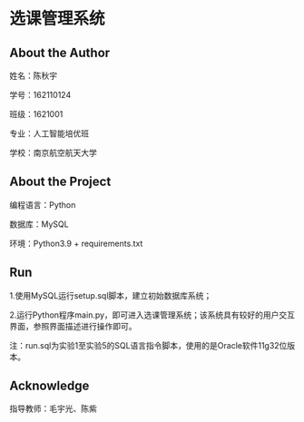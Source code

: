 # 选课管理系统

## About the Author

姓名：陈秋宇

学号：162110124

班级：1621001

专业：人工智能培优班

学校：南京航空航天大学

## About the Project

编程语言：Python

数据库：MySQL

环境：Python3.9 + requirements.txt

## Run

1.使用MySQL运行setup.sql脚本，建立初始数据库系统；

2.运行Python程序main.py，即可进入选课管理系统；该系统具有较好的用户交互界面，参照界面描述进行操作即可。

注：run.sql为实验1至实验5的SQL语言指令脚本，使用的是Oracle软件11g32位版本。

## Acknowledge

指导教师：毛宇光、陈紫
